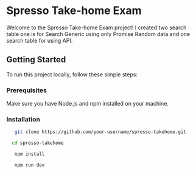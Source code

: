 # Spresso Take-home Exam

Welcome to the Spresso Take-home Exam project! I created two search table one is for Search Generic using only Promise Random data and one search table for using API.

## Getting Started

To run this project locally, follow these simple steps:

### Prerequisites

Make sure you have Node.js and npm installed on your machine.

### Installation

```bash
   git clone https://github.com/your-username/spresso-takehome.git
```
```bash
  cd spresso-takehome
```
```bash
   npm install
```
```bash
   npm run dev
```